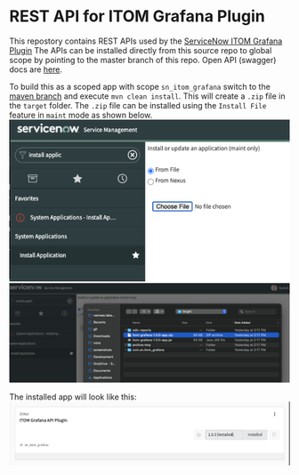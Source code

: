 # REST API for ITOM Grafana Plugin
This repostory contains REST APIs used by the [ServiceNow ITOM Grafana Plugin](https://github.com/ServiceNow/itom-grafana-plugin)
The APIs can be installed directly from this source repo to global scope by pointing to the master branch of this repo.
Open API (swagger) docs are [here](http://ec2-34-230-5-99.compute-1.amazonaws.com/).

To build this as a scoped app with scope `sn_itom_grafana` switch to the [maven branch](https://github.com/ServiceNow/Grafana-Plugin-ServiceNow/tree/maven) and execute `mvn clean install`. This will create a 
`.zip` file in the `target` folder. The `.zip` file can be installed using the `Install File` feature in `maint` mode as shown below.
![](docs/images/from-file.png)
![](docs/images/select-app-zip.png) 

The installed app will look like this:
![](docs/images/installed-app.png)
